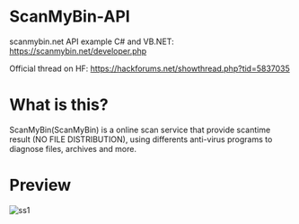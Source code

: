 # ScanMyBin-API
scanmybin.net API example C# and VB.NET: https://scanmybin.net/developer.php

Official thread on HF: https://hackforums.net/showthread.php?tid=5837035

# What is this?
ScanMyBin(ScanMyBin) is a online scan service that provide scantime result (NO FILE DISTRIBUTION), using differents anti-virus programs to diagnose files, archives and more.

# Preview
![ss1](https://user-images.githubusercontent.com/33671489/40577510-76963b08-610f-11e8-9b9b-3b1c038564da.PNG)
